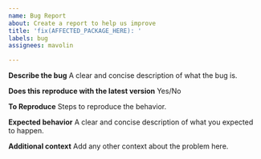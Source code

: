 ```yaml
---
name: Bug Report
about: Create a report to help us improve
title: 'fix(AFFECTED_PACKAGE_HERE): '
labels: bug
assignees: mavolin

---
```


**Describe the bug**
A clear and concise description of what the bug is.

**Does this reproduce with the latest version**
Yes/No

**To Reproduce**
Steps to reproduce the behavior.

**Expected behavior**
A clear and concise description of what you expected to happen.

**Additional context**
Add any other context about the problem here.
